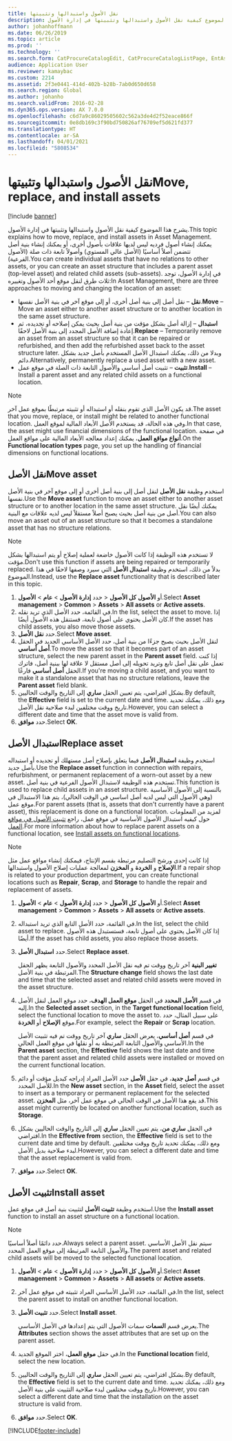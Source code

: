 ```yaml
---
title: نقل الأصول واستبدالها وتثبيتها
description: يشرح هذا الموضوع كيفية نقل الأصول واستبدالها وتثبيتها في إدارة الأصول.
author: johanhoffmann
ms.date: 06/26/2019
ms.topic: article
ms.prod: ''
ms.technology: ''
ms.search.form: CatProcureCatalogEdit, CatProcureCatalogListPage, EntAssetObjectReplace, EntAssetObjectInstallLookup, EntAssetObjectMove, EntAssetObjectTableEditSubObjects
audience: Application User
ms.reviewer: kamaybac
ms.custom: 2214
ms.assetid: 2f3e0441-414d-402b-b28b-7ab0d650d658
ms.search.region: Global
ms.author: johanho
ms.search.validFrom: 2016-02-28
ms.dyn365.ops.version: AX 7.0.0
ms.openlocfilehash: c6d7a9c86029505602c562a3de4d2f52eace866f
ms.sourcegitcommit: 0e8db169c3f90bd750826af76709ef5d621fd377
ms.translationtype: HT
ms.contentlocale: ar-SA
ms.lasthandoff: 04/01/2021
ms.locfileid: "5808534"
---
```

# <a name="move-replace-and-install-assets"></a><span data-ttu-id="1fff1-103">نقل الأصول واستبدالها وتثبيتها</span><span class="sxs-lookup"><span data-stu-id="1fff1-103">Move, replace, and install assets</span></span>

[!include [banner](../../includes/banner.md)]

 

<span data-ttu-id="1fff1-104">يشرح هذا الموضوع كيفية نقل الأصول واستبدالها وتثبيتها في إدارة الأصول.</span><span class="sxs-lookup"><span data-stu-id="1fff1-104">This topic explains how to move, replace, and install assets in Asset Management.</span></span> <span data-ttu-id="1fff1-105">يمكنك إنشاء أصول فرديه ليس لديها علاقات بأصول أخرى، أو يمكنك إنشاء بنية أصل تتضمن أصلاً أساسيًا (الأصل عالي المستوي) وأصولاً تابعة ذات صلة (الأصول الفرعية).</span><span class="sxs-lookup"><span data-stu-id="1fff1-105">You can create individual assets that have no relations to other assets, or you can create an asset structure that includes a parent asset (top-level asset) and related child assets (sub-assets).</span></span> <span data-ttu-id="1fff1-106">في إدارة الأصول، توجد ثلاث طرق لنقل موقع أحد الأصول وتغييره:</span><span class="sxs-lookup"><span data-stu-id="1fff1-106">In Asset Management, there are three approaches to moving and changing the location of an asset:</span></span>

- <span data-ttu-id="1fff1-107">**نقل** – نقل أصل إلى بنية أصل أخرى، أو إلى موقع آخر في بنية الأصل نفسها.</span><span class="sxs-lookup"><span data-stu-id="1fff1-107">**Move** – Move an asset either to another asset structure or to another location in the same asset structure.</span></span>
- <span data-ttu-id="1fff1-108">**استبدال** – إزالة أصل بشكل مؤقت من بنية أصل بحيث يمكن إصلاحه أو تجديده، ثم إعادة إضافة الأصل المجدد إلى بنية الأصل لاحقًا.</span><span class="sxs-lookup"><span data-stu-id="1fff1-108">**Replace** – Temporarily remove an asset from an asset structure so that it can be repaired or refurbished, and then add the refurbished asset back to the asset structure later.</span></span> <span data-ttu-id="1fff1-109">وبدلا من ذلك، يمكنك استبدال الأصل المستخدم بأصل جديد بشكل دائم.</span><span class="sxs-lookup"><span data-stu-id="1fff1-109">Alternatively, permanently replace a used asset with a new asset.</span></span>
- <span data-ttu-id="1fff1-110">**تثبيت** – تثبيت أصل أساسي والأصول التابعة ذات الصلة في موقع عمل.</span><span class="sxs-lookup"><span data-stu-id="1fff1-110">**Install** – Install a parent asset and any related child assets on a functional location.</span></span>

> [!NOTE]
> <span data-ttu-id="1fff1-111">قد يكون الأصل الذي تقوم بنقله أو استبداله أو تثبيته مرتبطًا بموقع عمل آخر.</span><span class="sxs-lookup"><span data-stu-id="1fff1-111">The asset that you move, replace, or install might be related to another functional location.</span></span> <span data-ttu-id="1fff1-112">وفي هذه الحالة، قد يستخدم الأصل الأبعاد المالية لموقع العمل.</span><span class="sxs-lookup"><span data-stu-id="1fff1-112">In that case, the asset might use financial dimensions of the functional location.</span></span> <span data-ttu-id="1fff1-113">في صفحة **أنواع مواقع العمل**، يمكنك إعداد معالجه الأبعاد المالية على مواقع العمل.</span><span class="sxs-lookup"><span data-stu-id="1fff1-113">On the **Functional location types** page, you set up the handling of financial dimensions on functional locations.</span></span>

## <a name="move-asset"></a><span data-ttu-id="1fff1-114">نقل الأصل</span><span class="sxs-lookup"><span data-stu-id="1fff1-114">Move asset</span></span>

<span data-ttu-id="1fff1-115">استخدم وظيفة **نقل الأصل** لنقل أصل إلى بنية أصل أخرى أو إلى موقع آخر في بنية الأصل نفسها.</span><span class="sxs-lookup"><span data-stu-id="1fff1-115">Use the **Move asset** function to move an asset either to another asset structure or to another location in the same asset structure.</span></span> <span data-ttu-id="1fff1-116">يمكنك أيضًا نقل أصل من بنية أصل بحيث يصبح أصلاً مستقلاً ليس لديه علاقات مع البنية.</span><span class="sxs-lookup"><span data-stu-id="1fff1-116">You can also move an asset out of an asset structure so that it becomes a standalone asset that has no structure relations.</span></span>

> [!NOTE]
> <span data-ttu-id="1fff1-117">لا تستخدم هذه الوظيفة إذا كانت الأصول خاضعة لعملية إصلاح أو يتم استبدالها بشكل مؤقت.</span><span class="sxs-lookup"><span data-stu-id="1fff1-117">Don't use this function if assets are being repaired or temporarily replaced.</span></span> <span data-ttu-id="1fff1-118">بدلاً من ذلك، استخدم وظيفة **استبدال الأصل** التي سيرد وصفها لاحقًا في هذا الموضوع.</span><span class="sxs-lookup"><span data-stu-id="1fff1-118">Instead, use the **Replace asset** functionality that is described later in this topic.</span></span>

1. <span data-ttu-id="1fff1-119">حدد **إدارة الأصول** \> **عام** \> **الأصول‏‎** \> **كل الأصول‏‎** أو **الأصول‏‎**.</span><span class="sxs-lookup"><span data-stu-id="1fff1-119">Select **Asset management** \> **Common** \> **Assets** \> **All assets** or **Active assets**.</span></span>
2. <span data-ttu-id="1fff1-120">في القائمة، حدد الأصل الذي تريد نقله.</span><span class="sxs-lookup"><span data-stu-id="1fff1-120">In the list, select the asset to move.</span></span> <span data-ttu-id="1fff1-121">إذا كان الأصل يحتوي على أصول تابعة، فستنقل هذه الأصول أيضًا.</span><span class="sxs-lookup"><span data-stu-id="1fff1-121">If the asset has child assets, you also move those assets.</span></span>
3. <span data-ttu-id="1fff1-122">حدد **نقل الأصل**.</span><span class="sxs-lookup"><span data-stu-id="1fff1-122">Select **Move asset**.</span></span>
4. <span data-ttu-id="1fff1-123">لنقل الأصل بحيث يصبح جزءًا من بنية أصل، حدد الأصل الأساسي الجديد في الحقل **أصل أساسي**.</span><span class="sxs-lookup"><span data-stu-id="1fff1-123">To move the asset so that it becomes part of an asset structure, select the new parent asset in the **Parent asset** field.</span></span> <span data-ttu-id="1fff1-124">إذا كنت تعمل على نقل أصل تابع وتريد تحويله إلى أصل مستقل لا علاقة لها ببنية أصل، فاترك الحقل **أصل أساسي** فارغًا.</span><span class="sxs-lookup"><span data-stu-id="1fff1-124">If you're moving a child asset, and you want to make it a standalone asset that has no structure relations, leave the **Parent asset** field blank.</span></span>
5. <span data-ttu-id="1fff1-125">بشكل افتراضي، يتم تعيين الحقل **ساري** إلى التاريخ والوقت الحاليين.</span><span class="sxs-lookup"><span data-stu-id="1fff1-125">By default, the **Effective** field is set to the current date and time.</span></span> <span data-ttu-id="1fff1-126">ومع ذلك، يمكنك تحديد تاريخ ووقت مختلفين لبدء صلاحية نقل الأصل.</span><span class="sxs-lookup"><span data-stu-id="1fff1-126">However, you can select a different date and time that the asset move is valid from.</span></span>
6. <span data-ttu-id="1fff1-127">حدد **موافق**.</span><span class="sxs-lookup"><span data-stu-id="1fff1-127">Select **OK**.</span></span>

## <a name="replace-asset"></a><span data-ttu-id="1fff1-128">استبدال الأصل</span><span class="sxs-lookup"><span data-stu-id="1fff1-128">Replace asset</span></span>

<span data-ttu-id="1fff1-129">استخدم وظيفة **استبدال الأصل** فيما يتعلق بإصلاح أصل مستهلك أو تجديده أو استبداله بأصل جديد.</span><span class="sxs-lookup"><span data-stu-id="1fff1-129">Use the **Replace asset** function in connection with repairs, refurbishment, or permanent replacement of a worn-out asset by a new asset.</span></span> <span data-ttu-id="1fff1-130">تستخدم هذه الوظيفة لاستبدال الأصول الفرعية في بنية أصل.</span><span class="sxs-lookup"><span data-stu-id="1fff1-130">This function is used to replace child assets in an asset structure.</span></span> <span data-ttu-id="1fff1-131">بالنسبة إلى الأصول الأساسية (وهي الأصول التي ليس لديه أصل اساسي في الوقت الحالي)، يتم هذا الاستبدال في موقع عمل.</span><span class="sxs-lookup"><span data-stu-id="1fff1-131">For parent assets (that is, assets that don't currently have a parent asset), this replacement is done on a functional location.</span></span> <span data-ttu-id="1fff1-132">لمزيد من المعلومات حول كيفيه استبدال الأصول الأساسية في موقع عمل، راجع [تثبيت الأصول في مواقع العمل‬](../functional-locations/install-objects-on-functional-locations.md).</span><span class="sxs-lookup"><span data-stu-id="1fff1-132">For more information about how to replace parent assets on a functional location, see [Install assets on functional locations](../functional-locations/install-objects-on-functional-locations.md).</span></span>

> [!NOTE]
> <span data-ttu-id="1fff1-133">إذا كانت إحدى ورشح التصليم مرتبطة بقسم الإنتاج، فيمكنك إنشاء مواقع عمل مثل **الإصلاح** و **الخردة‬** و **المخزن** لمعالجة عمليات إصلاح الأصول واستبدالها.</span><span class="sxs-lookup"><span data-stu-id="1fff1-133">If a repair shop is related to your production department, you can create functional locations such as **Repair**, **Scrap**, and **Storage** to handle the repair and replacement of assets.</span></span>

1. <span data-ttu-id="1fff1-134">حدد **إدارة الأصول** \> **عام** \> **الأصول‏‎** \> **كل الأصول‏‎** أو **الأصول‏‎**.</span><span class="sxs-lookup"><span data-stu-id="1fff1-134">Select **Asset management** \> **Common** \> **Assets** \> **All assets** or **Active assets**.</span></span>
2. <span data-ttu-id="1fff1-135">في القائمة، حدد الأصل التابع الذي تريد استبداله.</span><span class="sxs-lookup"><span data-stu-id="1fff1-135">In the list, select the child asset to replace.</span></span> <span data-ttu-id="1fff1-136">إذا كان الأصل يحتوي على أصول تابعة، فستستبدل هذه الأصول أيضًا.</span><span class="sxs-lookup"><span data-stu-id="1fff1-136">If the asset has child assets, you also replace those assets.</span></span>
3. <span data-ttu-id="1fff1-137">حدد **استبدال الأصل**.</span><span class="sxs-lookup"><span data-stu-id="1fff1-137">Select **Replace asset**.</span></span>

    <span data-ttu-id="1fff1-138">يظهر الحقل‏‎ **تغيير البنية**  آخر تاريخ ووقت تم فيه نقل الأصل المحدد والأصول التابعة المرتبطة في بنية الأصل.</span><span class="sxs-lookup"><span data-stu-id="1fff1-138">The **Structure change** field shows the last date and time that the selected asset and related child assets were moved in the asset structure.</span></span>

4. <span data-ttu-id="1fff1-139">في قسم **الأصل المحدد** في الحقل **موقع العمل الهدف**، حدد موقع العمل لنقل الأصل إليه.</span><span class="sxs-lookup"><span data-stu-id="1fff1-139">In the **Selected asset** section, in the **Target functional location** field, select the functional location to move the asset to.</span></span> <span data-ttu-id="1fff1-140">على سبيل المثال، حدد موقع **الإصلاح** أو **الخردة**.</span><span class="sxs-lookup"><span data-stu-id="1fff1-140">For example, select the **Repair** or **Scrap** location.</span></span>

    <span data-ttu-id="1fff1-141">في قسم **أصل أساسي**، يعرض الحقل **ساري‬** آخر تاريخ ووقت تم فيه تثبيت الأصل الأساسي والأصول التابعة المرتبطة به أو نقلها في موقع العمل الحالي.</span><span class="sxs-lookup"><span data-stu-id="1fff1-141">In the **Parent asset** section, the **Effective** field shows the last date and time that the parent asset and related child assets were installed or moved on the current functional location.</span></span>

5. <span data-ttu-id="1fff1-142">في قسم **أصل جديد**، في حقل **الأصل** حدد الأصل المراد إدراجه كبديل مؤقت أو دائم للأصل المحدد.</span><span class="sxs-lookup"><span data-stu-id="1fff1-142">In the **New asset** section, in the **Asset** field, select the asset to insert as a temporary or permanent replacement for the selected asset.</span></span> <span data-ttu-id="1fff1-143">قد يقع هذا الأصل في الوقت الحالي في موقع عمل آخر، مثل **المخزن**.</span><span class="sxs-lookup"><span data-stu-id="1fff1-143">This asset might currently be located on another functional location, such as **Storage**.</span></span>
7. <span data-ttu-id="1fff1-144">في الحقل **ساري من**، يتم تعيين الحقل **ساري** إلى التاريخ والوقت الحاليين بشكل افتراضي.</span><span class="sxs-lookup"><span data-stu-id="1fff1-144">In the **Effective from** section, the **Effective** field is set to the current date and time by default.</span></span> <span data-ttu-id="1fff1-145">ومع ذلك، يمكنك تحديد تاريخ ووقت مختلفين لبدء صلاحية بديل الأصل.</span><span class="sxs-lookup"><span data-stu-id="1fff1-145">However, you can select a different date and time that the asset replacement is valid from.</span></span>
8. <span data-ttu-id="1fff1-146">حدد **موافق**.</span><span class="sxs-lookup"><span data-stu-id="1fff1-146">Select **OK**.</span></span>

## <a name="install-asset"></a><span data-ttu-id="1fff1-147">تثبيت الأصل</span><span class="sxs-lookup"><span data-stu-id="1fff1-147">Install asset</span></span>

<span data-ttu-id="1fff1-148">استخدم وظيفة **تثبيت الأصل** لتثبيت بنية أصل في موقع عمل.</span><span class="sxs-lookup"><span data-stu-id="1fff1-148">Use the **Install asset** function to install an asset structure on a functional location.</span></span>

> [!NOTE]
> <span data-ttu-id="1fff1-149">حدد دائمًا أصلاً أساسيًا.</span><span class="sxs-lookup"><span data-stu-id="1fff1-149">Always select a parent asset.</span></span> <span data-ttu-id="1fff1-150">سيتم نقل الأصل الأساسي والأصول التابعة المرتبطة إلى موقع العمل المحدد.</span><span class="sxs-lookup"><span data-stu-id="1fff1-150">The parent asset and related child assets will be moved to the selected functional location.</span></span>

1. <span data-ttu-id="1fff1-151">حدد **إدارة الأصول** \> **عام** \> **الأصول‏‎** \> **كل الأصول‏‎** أو **الأصول‏‎**.</span><span class="sxs-lookup"><span data-stu-id="1fff1-151">Select **Asset management** \> **Common** \> **Assets** \> **All assets** or **Active assets**.</span></span>
2. <span data-ttu-id="1fff1-152">في القائمة، حدد الأصل الأساسي المراد تثبيته في موقع عمل آخر.</span><span class="sxs-lookup"><span data-stu-id="1fff1-152">In the list, select the parent asset to install on another functional location.</span></span>
3. <span data-ttu-id="1fff1-153">حدد **تثبيت الأصل**.</span><span class="sxs-lookup"><span data-stu-id="1fff1-153">Select **Install asset**.</span></span>

    <span data-ttu-id="1fff1-154">يعرض قسم **السمات** سمات الأصول التي يتم إعدادها في الأصل الأساسي.</span><span class="sxs-lookup"><span data-stu-id="1fff1-154">The **Attributes** section shows the asset attributes that are set up on the parent asset.</span></span>

4. <span data-ttu-id="1fff1-155">في حقل **موقع العمل**، اختر الموقع الجديد.</span><span class="sxs-lookup"><span data-stu-id="1fff1-155">In the **Functional location** field, select the new location.</span></span>
5. <span data-ttu-id="1fff1-156">بشكل افتراضي، يتم تعيين الحقل **ساري** إلى التاريخ والوقت الحاليين.</span><span class="sxs-lookup"><span data-stu-id="1fff1-156">By default, the **Effective** field is set to the current date and time.</span></span> <span data-ttu-id="1fff1-157">ومع ذلك، يمكنك تحديد تاريخ ووقت مختلفين لبدء صلاحية التثبيت على بنية الأصل.</span><span class="sxs-lookup"><span data-stu-id="1fff1-157">However, you can select a different date and time that the installation on the asset structure is valid from.</span></span>
6. <span data-ttu-id="1fff1-158">حدد **موافق**.</span><span class="sxs-lookup"><span data-stu-id="1fff1-158">Select **OK**.</span></span>


[!INCLUDE[footer-include](../../../includes/footer-banner.md)]